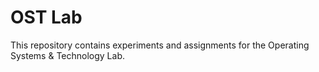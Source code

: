 # OST Lab 
This repository contains experiments and assignments for the Operating Systems & Technology Lab.
